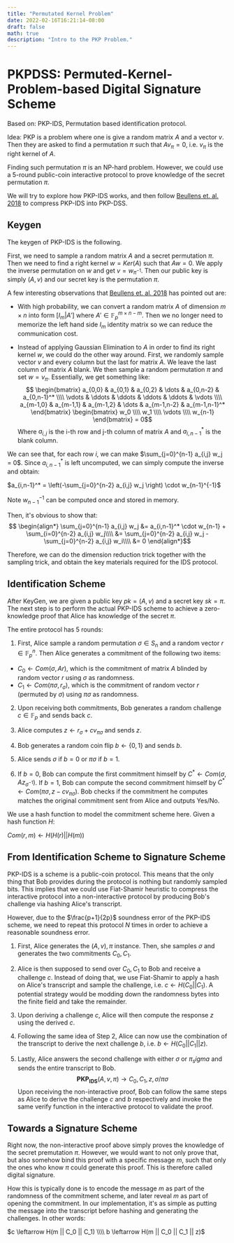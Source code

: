 ```yaml
---
title: "Permutated Kernel Problem"
date: 2022-02-16T16:21:14-08:00
draft: false
math: true
description: "Intro to the PKP Problem."
---
```


# PKPDSS: Permuted-Kernel-Problem-based Digital Signature Scheme

Based on: PKP-IDS, Permutation based identification protocol.

Idea: PKP is a problem where one is give a random matrix $A$ and a vector $v$. Then they are asked to find a permutation $\pi$ such that $A v_\pi = 0$, i.e. $v_\pi$ is the right kernel of $A$.

Finding such permutation $\pi$ is an NP-hard problem. However, we could use a 5-round public-coin interactive protocol to prove knowledge of the secret permutation $\pi$.

We will try to explore how PKP-IDS works, and then follow [Beullens et. al. 2018](https://www.esat.kuleuven.be/cosic/publications/article-3103.pdf) to compress PKP-IDS into PKP-DSS.


## Keygen

The keygen of PKP-IDS is the following.

First, we need to sample a random matrix $A$ and a secret permutation $\pi$. Then we need to find a right kernel $w = Ker(A)$ such that $Aw = 0$. We apply the inverse permutation on $w$ and get $v = w_{\pi^{-1}}$. Then our public key is simply $(A, v)$ and our secret key is the permutation $\pi$.

A few interesting observations that [Beullens et. al. 2018](https://www.esat.kuleuven.be/cosic/publications/article-3103.pdf) has pointed out are:

- With high probability, we can convert a random matrix $A$ of dimension $m \times n$ into form $[I_m \vert A']$ where $A' \in \mathbb{F}_p^{m \times n-m}$. Then we no longer need to memorize the left hand side $I_m$ identity matrix so we can reduce the communication cost.

- Instead of applying Gaussian Elimination to $A$ in order to find its right kernel $w$, we could do the other way around. First, we randomly sample vector $v$ and every column but the last for matrix $A$. We leave the last column of matrix $A$ blank. We then sample a random permutation $\pi$ and set $w = v_\pi$. Essentially, we get something like:
$$
\begin{bmatrix}
   a_{0,0} & a_{0,1} & a_{0,2} & \dots & a_{0,n-2} & a_{0,n-1}^* \\\\
   \vdots & \ddots & \ddots & \ddots & \ddots & \vdots \\\\
   a_{m-1,0} & a_{m-1,1} & a_{m-1,2} & \dots & a_{m-1,n-2} & a_{m-1,n-1}^*
\end{bmatrix}
\begin{bmatrix}
w_0 \\\\
w_1 \\\\
\vdots \\\\
w_{n-1}
\end{bmatrix}
= 0$$
Where $a_{i,j}$ is the i-th row and j-th column of matrix $A$ and $a_{i,n-1}^*$ is the blank column.

We can see that, for each row $i$, we can make $\sum_{j=0}^{n-1} a_{i,j} w_j = 0$. Since $a_{i,n-1}^*$ is left uncomputed, we can simply compute the inverse and obtain:

$a_{i,n-1}^* = \left(-\sum_{j=0}^{n-2} a_{i,j} w_j \right) \cdot w_{n-1}^{-1}$

Note $w^{-1}_{n-1}$ can be computed once and stored in memory.

Then, it's obvious to show that:
$$
\begin{align*}
\sum_{j=0}^{n-1} a_{i,j} w_j &= a_{i,n-1}^* \cdot w_{n-1} + \sum_{i=0}^{n-2} a_{i,j} w_j\\\\
&= \sum_{j=0}^{n-2} a_{i,j} w_j - \sum_{j=0}^{n-2} a_{i,j} w_i\\\\
&= 0
\end{align*}$$

Therefore, we can do the dimension reduction trick together with the sampling trick, and obtain the key materials required for the IDS protocol.


## Identification Scheme
After KeyGen, we are given a public key $pk = (A, v)$ and a secret key $sk = \pi$. The next step is to perform the actual PKP-IDS scheme to achieve a zero-knowledge proof that Alice has knowledge of the secret $\pi$.

The entire protocol has 5 rounds:

1. First, Alice sample a random permutation $\sigma \in S_n$ and a random vector $r \in \mathbb{F}_p^n$. Then Alice generates a commitment of the following two items:
  - $C_0 \leftarrow Com(\sigma, Ar)$, which is the commitment of matrix $A$ blinded by random vector $r$ using $\sigma$ as randomness.
  - $C_1 \leftarrow Com(\pi\sigma, r_\sigma)$, which is the commitment of random vector $r$ (permuted by $\sigma$) using $\pi\sigma$ as randomness.

2. Upon receiving both commitments, Bob generates a random challenge $c \in \mathbb{F}_p$ and sends back $c$.

3. Alice computes $z \leftarrow r_\sigma + cv_{\pi\sigma}$ and sends $z$.

4. Bob generates a random coin flip $b \leftarrow \{0,1\}$ and sends $b$.

5. Alice sends $\sigma$ if $b=0$ or $\pi\sigma$ if $b=1$.

6. If $b=0$, Bob can compute the first commitment himself by $C^* \leftarrow Com(\sigma, Az_{\sigma^{-1}})$. If $b=1$, Bob can compute the second commitment himself by $C^* \leftarrow Com(\pi\sigma, z - cv_{\pi\sigma})$. Bob checks if the commitment he computes matches the original commitment sent from Alice and outputs Yes/No.

We use a hash function to model the commitment scheme here. Given a hash function $H$:

$Com(r, m) \leftarrow H(H(r) || H(m))$


## From Identification Scheme to Signature Scheme

PKP-IDS is a scheme is a public-coin protocol. This means that the only thing that Bob provides during the protocol is nothing but randomly sampled bits. This implies that we could use Fiat-Shamir heuristic to compress the interactive protocol into a non-interactive protocol by producing Bob's challenge via hashing Alice's transcript.

However, due to the $\frac{p+1}{2p}$ soundness error of the PKP-IDS scheme, we need to repeat this protocol $N$ times in order to achieve a reasonable soundness error.

1. First, Alice generates the $(A, v), \pi$ instance. Then, she samples $\sigma$ and generates the two commitments $C_0, C_1$.

2. Alice is then supposed to send over $C_0, C_1$ to Bob and receive a challenge $c$. Instead of doing that, we use Fiat-Shamir to apply a hash on Alice's transcript and sample the challenge, i.e. $c \leftarrow H(C_0 || C_1)$. A potential strategy would be modding down the randomness bytes into the finite field and take the remainder.

3. Upon deriving a challenge $c$, Alice will then compute the response $z$ using the derived $c$.

4. Following the same idea of Step 2, Alice can now use the combination of the transcript to derive the next challenge $b$, i.e. $b \leftarrow H(C_0 || C_1 || z)$.

5. Lastly, Alice answers the second challenge with either $\sigma$ or $\pi_sigma$ and sends the entire transcript to Bob.
$$
\mathbf{PKP_{IDS}}(A, v, \pi) \rightarrow C_0, C_1, z, \sigma/\pi\sigma$$
Upon receiving the non-interactive proof, Bob can follow the same steps as Alice to derive the challenge $c$ and $b$ respectively and invoke the same verify function in the interactive protocol to validate the proof.

## Towards a Signature Scheme

Right now, the non-interactive proof above simply proves the knowledge of the secret premutation $\pi$. However, we would want to not only prove that, but also somehow bind this proof with a specific message $m$, such that only the ones who know $\pi$ could generate this proof. This is therefore called digital signature.

How this is typically done is to encode the message $m$ as part of the randomness of the commitment scheme, and later reveal $m$ as part of opening the commitment. In our implementation, it's as simple as putting the message into the transcript before hashing and generating the challenges. In other words:

$c \leftarrow H(m || C_0 || C_1) \\\\
b \leftarrow H(m || C_0 || C_1 || z)$